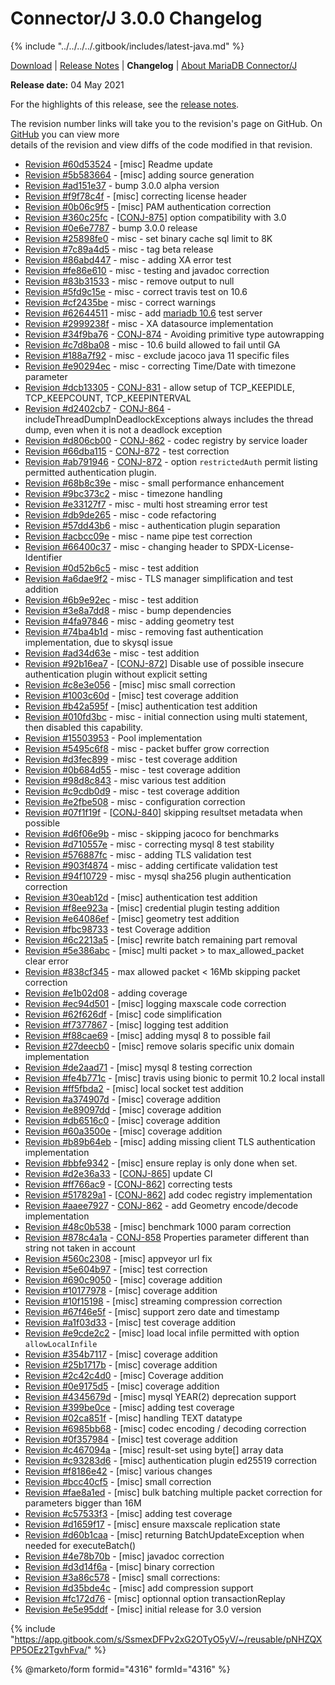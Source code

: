 # Connector/J 3.0.0 Changelog

{% include "../../../../.gitbook/includes/latest-java.md" %}

[Download](https://mariadb.com/downloads/#connectors) | [Release Notes](../../3.0/3.0.0.md) | **Changelog** | [About MariaDB Connector/J](https://app.gitbook.com/s/CjGYMsT2MVP4nd3IyW2L/mariadb-connector-j/about-mariadb-connector-j)

**Release date:** 04 May 2021

For the highlights of this release, see the [release notes](../../3.0/3.0.0.md).

The revision number links will take you to the revision's page on GitHub. On [GitHub](https://github.com/MariaDB/mariadb-connector-j) you can view more\
details of the revision and view diffs of the code modified in that revision.

* [Revision #60d53524](https://github.com/mariadb-corporation/mariadb-connector-j/commit/60d53524) - \[misc] Readme update
* [Revision #5b583664](https://github.com/mariadb-corporation/mariadb-connector-j/commit/5b583664) - \[misc] adding source generation
* [Revision #ad151e37](https://github.com/mariadb-corporation/mariadb-connector-j/commit/ad151e37) - bump 3.0.0 alpha version
* [Revision #f9f78c4f](https://github.com/mariadb-corporation/mariadb-connector-j/commit/f9f78c4f) - \[misc] correcting license header
* [Revision #0b06c9f5](https://github.com/mariadb-corporation/mariadb-connector-j/commit/0b06c9f5) - \[misc] PAM authentication correction
* [Revision #360c25fc](https://github.com/mariadb-corporation/mariadb-connector-j/commit/360c25fc) - \[[CONJ-875](https://jira.mariadb.org/browse/CONJ-875)] option compatibility with 3.0
* [Revision #0e6e7787](https://github.com/mariadb-corporation/mariadb-connector-j/commit/0e6e7787) - bump 3.0.0 release
* [Revision #25898fe0](https://github.com/mariadb-corporation/mariadb-connector-j/commit/25898fe0) - misc - set binary cache sql limit to 8K
* [Revision #7c89a4d5](https://github.com/mariadb-corporation/mariadb-connector-j/commit/7c89a4d5) - misc - tag beta release
* [Revision #86abd447](https://github.com/mariadb-corporation/mariadb-connector-j/commit/86abd447) - misc - adding XA error test
* [Revision #fe86e610](https://github.com/mariadb-corporation/mariadb-connector-j/commit/fe86e610) - misc - testing and javadoc correction
* [Revision #83b31533](https://github.com/mariadb-corporation/mariadb-connector-j/commit/83b31533) - misc - remove output to null
* [Revision #5fd9c15e](https://github.com/mariadb-corporation/mariadb-connector-j/commit/5fd9c15e) - misc - correct travis test on 10.6
* [Revision #cf2435be](https://github.com/mariadb-corporation/mariadb-connector-j/commit/cf2435be) - misc - correct warnings
* [Revision #62644511](https://github.com/mariadb-corporation/mariadb-connector-j/commit/62644511) - misc - add [mariadb 10.6](../../../../community-server/mariadb-10-6-series/what-is-mariadb-106.md) test server
* [Revision #2999238f](https://github.com/mariadb-corporation/mariadb-connector-j/commit/2999238f) - misc - XA datasource implementation
* [Revision #34f9ba76](https://github.com/mariadb-corporation/mariadb-connector-j/commit/34f9ba76) - [CONJ-874](https://jira.mariadb.org/browse/CONJ-874) - Avoiding primitive type autowrapping
* [Revision #c7d8ba08](https://github.com/mariadb-corporation/mariadb-connector-j/commit/c7d8ba08) - misc - 10.6 build allowed to fail until GA
* [Revision #188a7f92](https://github.com/mariadb-corporation/mariadb-connector-j/commit/188a7f92) - misc - exclude jacoco java 11 specific files
* [Revision #e90294ec](https://github.com/mariadb-corporation/mariadb-connector-j/commit/e90294ec) - misc - correcting Time/Date with timezone parameter
* [Revision #dcb13305](https://github.com/mariadb-corporation/mariadb-connector-j/commit/dcb13305) - [CONJ-831](https://jira.mariadb.org/browse/CONJ-831) - allow setup of TCP\_KEEPIDLE, TCP\_KEEPCOUNT, TCP\_KEEPINTERVAL
* [Revision #d2402cb7](https://github.com/mariadb-corporation/mariadb-connector-j/commit/d2402cb7) - [CONJ-864](https://jira.mariadb.org/browse/CONJ-864) - includeThreadDumpInDeadlockExceptions always includes the thread dump, even when it is not a deadlock exception
* [Revision #d806cb00](https://github.com/mariadb-corporation/mariadb-connector-j/commit/d806cb00) - [CONJ-862](https://jira.mariadb.org/browse/CONJ-862) - codec registry by service loader
* [Revision #66dba115](https://github.com/mariadb-corporation/mariadb-connector-j/commit/66dba115) - [CONJ-872](https://jira.mariadb.org/browse/CONJ-872) - test correction
* [Revision #ab791946](https://github.com/mariadb-corporation/mariadb-connector-j/commit/ab791946) - [CONJ-872](https://jira.mariadb.org/browse/CONJ-872) - option `restrictedAuth` permit listing permitted authentication plugin.
* [Revision #68b8c39e](https://github.com/mariadb-corporation/mariadb-connector-j/commit/68b8c39e) - misc - small performance enhancement
* [Revision #9bc373c2](https://github.com/mariadb-corporation/mariadb-connector-j/commit/9bc373c2) - misc - timezone handling
* [Revision #e33127f7](https://github.com/mariadb-corporation/mariadb-connector-j/commit/e33127f7) - misc - multi host streaming error test
* [Revision #db9de265](https://github.com/mariadb-corporation/mariadb-connector-j/commit/db9de265) - misc - code refactoring
* [Revision #57dd43b6](https://github.com/mariadb-corporation/mariadb-connector-j/commit/57dd43b6) - misc - authentication plugin separation
* [Revision #acbcc09e](https://github.com/mariadb-corporation/mariadb-connector-j/commit/acbcc09e) - misc - name pipe test correction
* [Revision #66400c37](https://github.com/mariadb-corporation/mariadb-connector-j/commit/66400c37) - misc - changing header to SPDX-License-Identifier
* [Revision #0d52b6c5](https://github.com/mariadb-corporation/mariadb-connector-j/commit/0d52b6c5) - misc - test addition
* [Revision #a6dae9f2](https://github.com/mariadb-corporation/mariadb-connector-j/commit/a6dae9f2) - misc - TLS manager simplification and test addition
* [Revision #6b9e92ec](https://github.com/mariadb-corporation/mariadb-connector-j/commit/6b9e92ec) - misc - test addition
* [Revision #3e8a7dd8](https://github.com/mariadb-corporation/mariadb-connector-j/commit/3e8a7dd8) - misc - bump dependencies
* [Revision #4fa97846](https://github.com/mariadb-corporation/mariadb-connector-j/commit/4fa97846) - misc - adding geometry test
* [Revision #74ba4b1d](https://github.com/mariadb-corporation/mariadb-connector-j/commit/74ba4b1d) - misc - removing fast authentication implementation, due to skysql issue
* [Revision #ad34d63e](https://github.com/mariadb-corporation/mariadb-connector-j/commit/ad34d63e) - misc - test addition
* [Revision #92b16ea7](https://github.com/mariadb-corporation/mariadb-connector-j/commit/92b16ea7) - \[[CONJ-872](https://jira.mariadb.org/browse/CONJ-872)] Disable use of possible insecure authentication plugin without explicit setting
* [Revision #c8e3e056](https://github.com/mariadb-corporation/mariadb-connector-j/commit/c8e3e056) - \[misc] misc small correction
* [Revision #1003c60d](https://github.com/mariadb-corporation/mariadb-connector-j/commit/1003c60d) - \[misc] test coverage addition
* [Revision #b42a595f](https://github.com/mariadb-corporation/mariadb-connector-j/commit/b42a595f) - \[misc] authentication test addition
* [Revision #010fd3bc](https://github.com/mariadb-corporation/mariadb-connector-j/commit/010fd3bc) - misc - initial connection using multi statement, then disabled this capability.
* [Revision #15503953](https://github.com/mariadb-corporation/mariadb-connector-j/commit/15503953) - Pool implementation
* [Revision #5495c6f8](https://github.com/mariadb-corporation/mariadb-connector-j/commit/5495c6f8) - misc - packet buffer grow correction
* [Revision #d3fec899](https://github.com/mariadb-corporation/mariadb-connector-j/commit/d3fec899) - misc - test coverage addition
* [Revision #0b684d55](https://github.com/mariadb-corporation/mariadb-connector-j/commit/0b684d55) - misc - test coverage addition
* [Revision #98d8c843](https://github.com/mariadb-corporation/mariadb-connector-j/commit/98d8c843) - misc various test addition
* [Revision #c9cdb0d9](https://github.com/mariadb-corporation/mariadb-connector-j/commit/c9cdb0d9) - misc - test coverage addition
* [Revision #e2fbe508](https://github.com/mariadb-corporation/mariadb-connector-j/commit/e2fbe508) - misc - configuration correction
* [Revision #07f1f19f](https://github.com/mariadb-corporation/mariadb-connector-j/commit/07f1f19f) - \[[CONJ-840](https://jira.mariadb.org/browse/CONJ-840)] skipping resultset metadata when possible
* [Revision #d6f06e9b](https://github.com/mariadb-corporation/mariadb-connector-j/commit/d6f06e9b) - misc - skipping jacoco for benchmarks
* [Revision #d710557e](https://github.com/mariadb-corporation/mariadb-connector-j/commit/d710557e) - misc - correcting mysql 8 test stability
* [Revision #576887fc](https://github.com/mariadb-corporation/mariadb-connector-j/commit/576887fc) - misc - adding TLS validation test
* [Revision #903f4874](https://github.com/mariadb-corporation/mariadb-connector-j/commit/903f4874) - misc - adding certificate validation test
* [Revision #94f10729](https://github.com/mariadb-corporation/mariadb-connector-j/commit/94f10729) - misc - mysql sha256 plugin authentication correction
* [Revision #30eab12d](https://github.com/mariadb-corporation/mariadb-connector-j/commit/30eab12d) - \[misc] authentication test addition
* [Revision #f8ee923a](https://github.com/mariadb-corporation/mariadb-connector-j/commit/f8ee923a) - \[misc] credential plugin testing addition
* [Revision #e64086ef](https://github.com/mariadb-corporation/mariadb-connector-j/commit/e64086ef) - \[misc] geometry test addition
* [Revision #fbc98733](https://github.com/mariadb-corporation/mariadb-connector-j/commit/fbc98733) - test Coverage addition
* [Revision #6c2213a5](https://github.com/mariadb-corporation/mariadb-connector-j/commit/6c2213a5) - \[misc] rewrite batch remaining part removal
* [Revision #5e386abc](https://github.com/mariadb-corporation/mariadb-connector-j/commit/5e386abc) - \[misc] multi packet > to max\_allowed\_packet clear error
* [Revision #838cf345](https://github.com/mariadb-corporation/mariadb-connector-j/commit/838cf345) - max allowed packet < 16Mb skipping packet correction
* [Revision #e1b02d08](https://github.com/mariadb-corporation/mariadb-connector-j/commit/e1b02d08) - adding coverage
* [Revision #ec94d501](https://github.com/mariadb-corporation/mariadb-connector-j/commit/ec94d501) - \[misc] logging maxscale code correction
* [Revision #62f626df](https://github.com/mariadb-corporation/mariadb-connector-j/commit/62f626df) - \[misc] code simplification
* [Revision #f7377867](https://github.com/mariadb-corporation/mariadb-connector-j/commit/f7377867) - \[misc] logging test addition
* [Revision #f88cae69](https://github.com/mariadb-corporation/mariadb-connector-j/commit/f88cae69) - \[misc] adding mysql 8 to possible fail
* [Revision #27deecb0](https://github.com/mariadb-corporation/mariadb-connector-j/commit/27deecb0) - \[misc] remove solaris specific unix domain implementation
* [Revision #de2aad71](https://github.com/mariadb-corporation/mariadb-connector-j/commit/de2aad71) - \[misc] mysql 8 testing correction
* [Revision #fe4b771c](https://github.com/mariadb-corporation/mariadb-connector-j/commit/fe4b771c) - \[misc] travis using bionic to permit 10.2 local install
* [Revision #ff5fbda2](https://github.com/mariadb-corporation/mariadb-connector-j/commit/ff5fbda2) - \[misc] local socket test addition
* [Revision #a374907d](https://github.com/mariadb-corporation/mariadb-connector-j/commit/a374907d) - \[misc] coverage addition
* [Revision #e89097dd](https://github.com/mariadb-corporation/mariadb-connector-j/commit/e89097dd) - \[misc] coverage addition
* [Revision #db6516c0](https://github.com/mariadb-corporation/mariadb-connector-j/commit/db6516c0) - \[misc] coverage addition
* [Revision #60a3500e](https://github.com/mariadb-corporation/mariadb-connector-j/commit/60a3500e) - \[misc] coverage addition
* [Revision #b89b64eb](https://github.com/mariadb-corporation/mariadb-connector-j/commit/b89b64eb) - \[misc] adding missing client TLS authentication implementation
* [Revision #bbfe9342](https://github.com/mariadb-corporation/mariadb-connector-j/commit/bbfe9342) - \[misc] ensure replay is only done when set.
* [Revision #d2e36a33](https://github.com/mariadb-corporation/mariadb-connector-j/commit/d2e36a33) - \[[CONJ-865](https://jira.mariadb.org/browse/CONJ-865)] update CI
* [Revision #ff766ac9](https://github.com/mariadb-corporation/mariadb-connector-j/commit/ff766ac9) - \[[CONJ-862](https://jira.mariadb.org/browse/CONJ-862)] correcting tests
* [Revision #517829a1](https://github.com/mariadb-corporation/mariadb-connector-j/commit/517829a1) - \[[CONJ-862](https://jira.mariadb.org/browse/CONJ-862)] add codec registry implementation
* [Revision #aaee7927](https://github.com/mariadb-corporation/mariadb-connector-j/commit/aaee7927) - [CONJ-862](https://jira.mariadb.org/browse/CONJ-862) - add Geometry encode/decode implementation
* [Revision #48c0b538](https://github.com/mariadb-corporation/mariadb-connector-j/commit/48c0b538) - \[misc] benchmark 1000 param correction
* [Revision #878c4a1a](https://github.com/mariadb-corporation/mariadb-connector-j/commit/878c4a1a) - [CONJ-858](https://jira.mariadb.org/browse/CONJ-858) Properties parameter different than string not taken in account
* [Revision #560c2308](https://github.com/mariadb-corporation/mariadb-connector-j/commit/560c2308) - \[misc] appveyor url fix
* [Revision #5e604b97](https://github.com/mariadb-corporation/mariadb-connector-j/commit/5e604b97) - \[misc] test correction
* [Revision #690c9050](https://github.com/mariadb-corporation/mariadb-connector-j/commit/690c9050) - \[misc] coverage addition
* [Revision #10177978](https://github.com/mariadb-corporation/mariadb-connector-j/commit/10177978) - \[misc] coverage addition
* [Revision #10f15198](https://github.com/mariadb-corporation/mariadb-connector-j/commit/10f15198) - \[misc] streaming compression correction
* [Revision #67f46e5f](https://github.com/mariadb-corporation/mariadb-connector-j/commit/67f46e5f) - \[misc] support zero date and timestamp
* [Revision #a1f03d33](https://github.com/mariadb-corporation/mariadb-connector-j/commit/a1f03d33) - \[misc] test coverage addition
* [Revision #e9cde2c2](https://github.com/mariadb-corporation/mariadb-connector-j/commit/e9cde2c2) - \[misc] load local infile permitted with option `allowLocalInfile`
* [Revision #354b7117](https://github.com/mariadb-corporation/mariadb-connector-j/commit/354b7117) - \[misc] coverage addition
* [Revision #25b1717b](https://github.com/mariadb-corporation/mariadb-connector-j/commit/25b1717b) - \[misc] coverage addition
* [Revision #2c42c4d0](https://github.com/mariadb-corporation/mariadb-connector-j/commit/2c42c4d0) - \[misc] Coverage addition
* [Revision #0e9175d5](https://github.com/mariadb-corporation/mariadb-connector-j/commit/0e9175d5) - \[misc] coverage addition
* [Revision #4345679d](https://github.com/mariadb-corporation/mariadb-connector-j/commit/4345679d) - \[misc] mysql YEAR(2) deprecation support
* [Revision #399be0ce](https://github.com/mariadb-corporation/mariadb-connector-j/commit/399be0ce) - \[misc] adding test coverage
* [Revision #02ca851f](https://github.com/mariadb-corporation/mariadb-connector-j/commit/02ca851f) - \[misc] handling TEXT datatype
* [Revision #6985bb68](https://github.com/mariadb-corporation/mariadb-connector-j/commit/6985bb68) - \[misc] codec encoding / decoding correction
* [Revision #0f357984](https://github.com/mariadb-corporation/mariadb-connector-j/commit/0f357984) - \[misc] test coverage addition
* [Revision #c467094a](https://github.com/mariadb-corporation/mariadb-connector-j/commit/c467094a) - \[misc] result-set using byte\[] array data
* [Revision #c93283d6](https://github.com/mariadb-corporation/mariadb-connector-j/commit/c93283d6) - \[misc] authentication plugin ed25519 correction
* [Revision #f8186e42](https://github.com/mariadb-corporation/mariadb-connector-j/commit/f8186e42) - \[misc] various changes
* [Revision #bcc40cf5](https://github.com/mariadb-corporation/mariadb-connector-j/commit/bcc40cf5) - \[misc] small correction
* [Revision #fae8a1ed](https://github.com/mariadb-corporation/mariadb-connector-j/commit/fae8a1ed) - \[misc] bulk batching multiple packet correction for parameters bigger than 16M
* [Revision #c57533f3](https://github.com/mariadb-corporation/mariadb-connector-j/commit/c57533f3) - \[misc] adding test coverage
* [Revision #d1659f17](https://github.com/mariadb-corporation/mariadb-connector-j/commit/d1659f17) - \[misc] ensure maxscale replication state
* [Revision #d60b1caa](https://github.com/mariadb-corporation/mariadb-connector-j/commit/d60b1caa) - \[misc] returning BatchUpdateException when needed for executeBatch()
* [Revision #4e78b70b](https://github.com/mariadb-corporation/mariadb-connector-j/commit/4e78b70b) - \[misc] javadoc correction
* [Revision #d3d14f6a](https://github.com/mariadb-corporation/mariadb-connector-j/commit/d3d14f6a) - \[misc] binary correction
* [Revision #3a86c578](https://github.com/mariadb-corporation/mariadb-connector-j/commit/3a86c578) - \[misc] small corrections:
* [Revision #d35bde4c](https://github.com/mariadb-corporation/mariadb-connector-j/commit/d35bde4c) - \[misc] add compression support
* [Revision #fc172d76](https://github.com/mariadb-corporation/mariadb-connector-j/commit/fc172d76) - \[misc] optionnal option transactionReplay
* [Revision #e5e95ddf](https://github.com/mariadb-corporation/mariadb-connector-j/commit/e5e95ddf) - \[misc] initial release for 3.0 version

{% include "https://app.gitbook.com/s/SsmexDFPv2xG2OTyO5yV/~/reusable/pNHZQXPP5OEz2TgvhFva/" %}

{% @marketo/form formid="4316" formId="4316" %}
